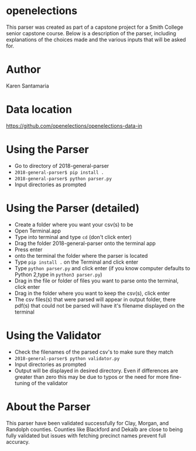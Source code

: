 # openelections
This parser was created as part of a capstone project for a Smith College senior capstone course. Below is a description of the parser, including explanations of the choices made and the various inputs that will be asked for.

# Author
Karen Santamaria

# Data location
https://github.com/openelections/openelections-data-in

# Using the Parser 
 - Go to directory of 2018-general-parser
 - `2018-general-parser$ pip install .` 
 - `2018-general-parser$ python parser.py`
 - Input directories as prompted

# Using the Parser (detailed)

 - Create a folder where you want your csv(s) to be
 - Open Terminal.app
 - Type into terminal and type `cd` (don't click enter) 
 - Drag the folder 2018-general-parser onto the terminal app
 - Press enter
 - onto the terminal the folder where the parser is located
 - Type `pip install .` on the Terminal and click enter
 - Type `python parser.py` and click enter (if you know computer defaults to Python 2,type in `python3 parser.py`)
 - Drag in the file or folder of files you want to parse onto the terminal, click enter
 - Drag in the folder where you want to keep the csv(s), click enter
 - The csv files(s) that were parsed will appear in output folder, there pdf(s) that could not be parsed will have it's filename displayed on the terminal

# Using the Validator
 - Check the filenames of the parsed csv's to make sure they match
 - `2018-general-parser$ python validator.py`
 - Input directories as prompted
 - Output will be displayed in desired directory. Even if differences are greater than zero this may be due to typos or the need for more fine-tuning of the validator


# About the Parser
This parser have been validated successfully for Clay, Morgan, and Randolph counties. Counties like Blackford and Dekalb are close to being fully validated but issues with fetching precinct names prevent full accuracy.
